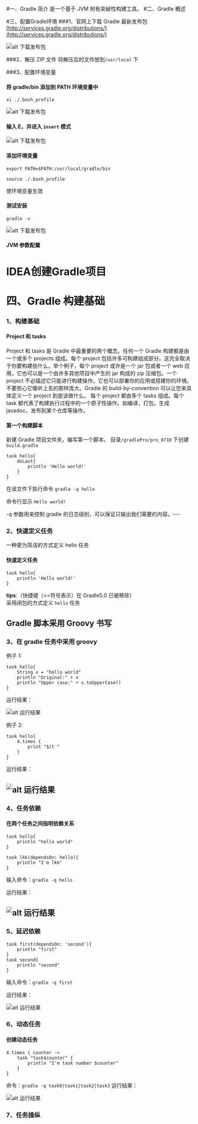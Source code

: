 #一、Gradle 简介
是一个基于 JVM 附有突破性构建工具。
#二、Gradle 概述

#三、配置Gradle环境
###1、官网上下载 Gradle 最新发布包
[http://services.gradle.org/distributions/](http://services.gradle.org/distributions/)

![alt 下载发布包](./Gradle_img/gra1.png)

###2、解压 ZIP 文件
将解压后的文件放到`/usr/local` 下 

###3、配置环境变量
#### 将 gradle/bin 添加到 PATH 环境变量中 
`vi ./.bash_profile`

![alt 下载发布包](./Gradle_img/gra2.png)

#### 输入 E，并进入 `insert` 模式

![alt 下载发布包](./Gradle_img/gra3.png)

#### 添加环境变量

`export PATH=$PATH:/usr/local/gradle/bin`

`source ./.bash_profile`

使环境变量生效

#### 测试安装  
`gradle -v`

![alt 下载发布包](./Gradle_img/gra4.png)

#### JVM 参数配置







# IDEA创建Gradle项目





# 四、Gradle 构建基础
### 1、构建基础
#### Project 和 tasks
Project 和 tasks 是 Gradle 中最重要的两个概念。任何一个 Gradle 构建都是由一个或多个 projects 组成。每个 project 包括许多可构建组成部分。这完全取决于你要构建些什么。举个例子，每个 project 或许是一个 jar 包或者一个 web 应用，它也可以是一个由许多其他项目中产生的 jar 构成的 zip 压缩包。一个 project 不必描述它只能进行构建操作。它也可以部署你的应用或搭建你的环境。不要担心它像听上去的那样庞大。Gradle 的 build-by-convention 可以让您来具体定义一个 project 到底该做什么。
每个 project 都由多个 tasks 组成。每个 task 都代表了构建执行过程中的一个原子性操作。如编译，打包，生成 javadoc，发布到某个仓库等操作。

#### 第一个构建脚本
新建 Gradle 项目文件夹，编写第一个脚本。
目录`/gradlePro/pro_0710` 下创建 `build.gradle`

	task hello{
		doLast{
			println 'Hello world!'
		}
	}

在该文件下执行命令 `gradle -q hello`

命令行显示 `Hello world!`

-q 参数用来控制 gradle 的日志级别，可以保证只输出我们需要的内容。---
### 2、快速定义任务
一种更为简洁的方式定义 hello 任务
#### 快速定义任务
	task hello{ 
		println 'Hello world!'
	}
__tips__:（快捷键（<<符号表示）在 Gradle5.0 已被移除）  
采用闭包的方式定义 `hello` 任务	

Gradle 脚本采用 Groovy 书写
---
### 3、在 gradle 任务中采用 groovy
例子 1:

	task hello{ 
		String x = "hello world"
		println "Original:" + x
		println "Upper case:" + x.toUpperCase()
	} 

运行结果：

![alt 运行结果](/Users/coder/desktop/Gradle_img/gra5.png)

例子 2:

	task hello{ 
		4.times {
			print "$it "
		}
	} 

运行结果：

![alt 运行结果](/Users/coder/desktop/Gradle_img/gra6.png)
---
### 4、任务依赖
#### 在两个任务之间指明依赖关系

	task hello{ 
		println "hello world"
	} 
	
	task lkk(dependsOn: hello){
		println "I'm lkk"
	}
输入命令：`gradle -q hello`

运行结果：

![alt 运行结果](/Users/coder/desktop/Gradle_img/gra7.png)
---
### 5、延迟依赖
	task first(dependsOn: 'second'){ 
		println "first"
	} 
	task second{
		println "second"
	}
输入命令：`gradle -q first`

运行结果：

![alt 运行结果](./Gradle_img/gra8.png)

### 6、动态任务
#### 创建动态任务
	4.times { counter ->
		task "task$counter" {
			println "I'm task number $counter"
		}
	}
命令：`gradle -q task0|task1|task2|task3`
运行结果：

![alt 运行结果](./Gradle_img/gra9.png)

### 7、任务操纵

